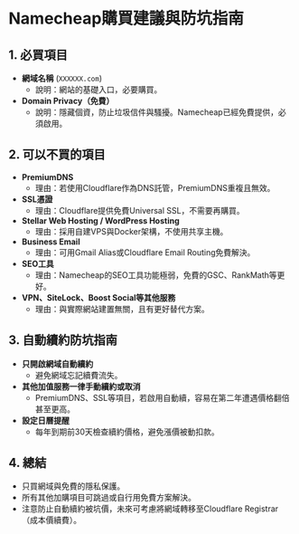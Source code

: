 # Namecheap購買建議與防坑指南

## 1. 必買項目
- **網域名稱** (`XXXXXX.com`)
  - 說明：網站的基礎入口，必要購買。
- **Domain Privacy（免費）**
  - 說明：隱藏個資，防止垃圾信件與騷擾。Namecheap已經免費提供，必須啟用。

## 2. 可以不買的項目
- **PremiumDNS**
  - 理由：若使用Cloudflare作為DNS託管，PremiumDNS重複且無效。
- **SSL憑證**
  - 理由：Cloudflare提供免費Universal SSL，不需要再購買。
- **Stellar Web Hosting / WordPress Hosting**
  - 理由：採用自建VPS與Docker架構，不使用共享主機。
- **Business Email**
  - 理由：可用Gmail Alias或Cloudflare Email Routing免費解決。
- **SEO工具**
  - 理由：Namecheap的SEO工具功能極弱，免費的GSC、RankMath等更好。
- **VPN、SiteLock、Boost Social等其他服務**
  - 理由：與實際網站建置無關，且有更好替代方案。

## 3. 自動續約防坑指南
- **只開啟網域自動續約**
  - 避免網域忘記續費流失。
- **其他加值服務一律手動續約或取消**
  - PremiumDNS、SSL等項目，若啟用自動續，容易在第二年遭遇價格翻倍甚至更高。
- **設定日曆提醒**
  - 每年到期前30天檢查續約價格，避免漲價被動扣款。

## 4. 總結
- 只買網域與免費的隱私保護。
- 所有其他加購項目可跳過或自行用免費方案解決。
- 注意防止自動續約被坑價，未來可考慮將網域轉移至Cloudflare Registrar（成本價續費）。